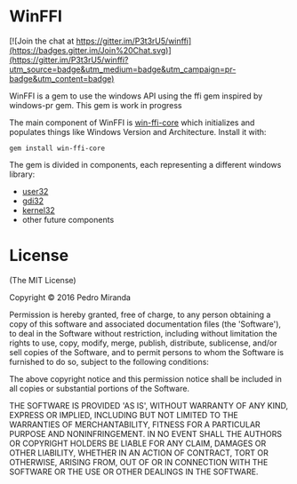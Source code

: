 # WinFFI

[![Join the chat at https://gitter.im/P3t3rU5/winffi](https://badges.gitter.im/Join%20Chat.svg)](https://gitter.im/P3t3rU5/winffi?utm_source=badge&utm_medium=badge&utm_campaign=pr-badge&utm_content=badge)

WinFFI is a gem to use the windows API using the ffi gem inspired by windows-pr gem.
This gem is work in progress

The main component of WinFFI is [win-ffi-core](https://github.com/P3t3rU5/win-ffi-core) which initializes and populates things like Windows Version and Architecture. Install it with:

```
gem install win-ffi-core
```

The gem is divided in components, each representing a different windows library:
- [user32](https://github.com/P3t3rU5/win-ffi-user32)
- [gdi32](https://github.com/P3t3rU5/win-ffi-gdi32)
- [kernel32](https://github.com/P3t3rU5/win-ffi-kernel32)
- other future components

# License

(The MIT License)

Copyright &copy; 2016 Pedro Miranda

Permission is hereby granted, free of charge, to any person obtaining
a copy of this software and associated documentation files (the
'Software'), to deal in the Software without restriction, including
without limitation the rights to use, copy, modify, merge, publish,
distribute, sublicense, and/or sell copies of the Software, and to
permit persons to whom the Software is furnished to do so, subject to
the following conditions:

The above copyright notice and this permission notice shall be
included in all copies or substantial portions of the Software.

THE SOFTWARE IS PROVIDED 'AS IS', WITHOUT WARRANTY OF ANY KIND,
EXPRESS OR IMPLIED, INCLUDING BUT NOT LIMITED TO THE WARRANTIES OF
MERCHANTABILITY, FITNESS FOR A PARTICULAR PURPOSE AND NONINFRINGEMENT.
IN NO EVENT SHALL THE AUTHORS OR COPYRIGHT HOLDERS BE LIABLE FOR ANY
CLAIM, DAMAGES OR OTHER LIABILITY, WHETHER IN AN ACTION OF CONTRACT,
TORT OR OTHERWISE, ARISING FROM, OUT OF OR IN CONNECTION WITH THE
SOFTWARE OR THE USE OR OTHER DEALINGS IN THE SOFTWARE.
